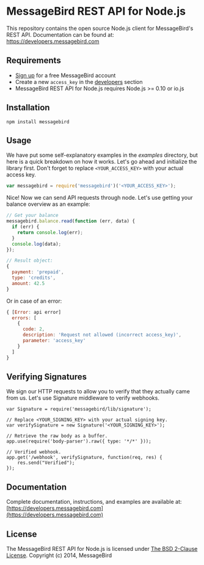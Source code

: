 MessageBird REST API for Node.js
================================

This repository contains the open source Node.js client for MessageBird's REST API.
Documentation can be found at: https://developers.messagebird.com


Requirements
------------

- [Sign up](https://www.messagebird.com/en/signup) for a free MessageBird account
- Create a new `access_key` in the [developers](https://www.messagebird.com/app/en/settings/developers/access) section
- MessageBird REST API for Node.js requires Node.js >= 0.10 or io.js


Installation
------------

`npm install messagebird`


Usage
-----

We have put some self-explanatory examples in the *examples* directory, but here is a quick breakdown on how it works.
Let's go ahead and initialize the library first. Don't forget to replace `<YOUR_ACCESS_KEY>` with your actual access key.

```javascript
var messagebird = require('messagebird')('<YOUR_ACCESS_KEY>');
```

Nice! Now we can send API requests through node. Let's use getting your balance overview as an example:

```javascript
// Get your balance
messagebird.balance.read(function (err, data) {
  if (err) {
    return console.log(err);
  }
  console.log(data);
});

// Result object:
{
  payment: 'prepaid',
  type: 'credits',
  amount: 42.5
}
```

Or in case of an error:

```javascript
{ [Error: api error]
  errors: [
    {
      code: 2,
      description: 'Request not allowed (incorrect access_key)',
      parameter: 'access_key'
    }
  ]
}
```

Verifying Signatures
-------------

We sign our HTTP requests to allow you to verify that they actually came from us. Let's use Signature middleware to verify webhooks.

```
var Signature = require('messagebird/lib/signature');

// Replace <YOUR_SIGNING_KEY> with your actual signing key.
var verifySignature = new Signature('<YOUR_SIGNING_KEY>');

// Retrieve the raw body as a buffer.
app.use(require('body-parser').raw({ type: '*/*' }));

// Verified webhook.
app.get('/webhook', verifySignature, function(req, res) {
    res.send("Verified");
});

```

Documentation
-------------

Complete documentation, instructions, and examples are available at:
[https://developers.messagebird.com](https://developers.messagebird.com)


License
-------
The MessageBird REST API for Node.js is licensed under [The BSD 2-Clause License](http://opensource.org/licenses/BSD-2-Clause). Copyright (c) 2014, MessageBird
